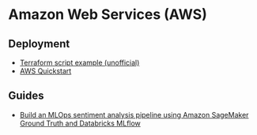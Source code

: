 # Amazon Web Services (AWS)

## Deployment
- [Terraform script example (unofficial)](https://github.com/LeoneGarage/terraform)
- [AWS Quickstart](https://aws.amazon.com/quickstart/architecture/databricks/)

## Guides
- [Build an MLOps sentiment analysis pipeline using Amazon SageMaker Ground Truth and Databricks MLflow](https://aws.amazon.com/blogs/machine-learning/build-an-mlops-sentiment-analysis-pipeline-using-amazon-sagemaker-ground-truth-and-databricks-mlflow/)
